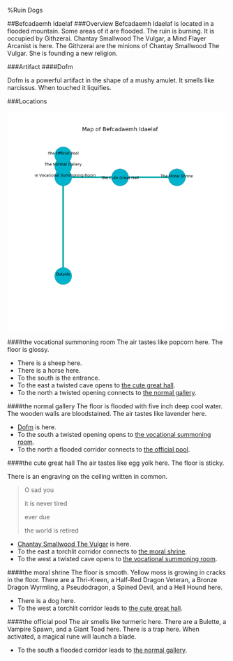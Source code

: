 %Ruin Dogs

##Befcadaemh Idaelaf
###Overview
Befcadaemh Idaelaf is located in a flooded mountain. Some areas of it are flooded. The ruin is burning. It is occupied by Githzerai. <a name="Chantay-Smallwood-The-Vulgar"></a>Chantay Smallwood The Vulgar, a Mind Flayer Arcanist is here. The Githzerai are the minions of Chantay Smallwood The Vulgar. She  is founding a new religion. 



###Artifact
####<a name="Dofm"></a>Dofm


Dofm is a powerful artifact in the shape of a mushy amulet. It smells like narcissus. When touched it liquifies. 





###Locations


![](../v1/images/Befcadaemh-Idaelaf.png)

####<a name="the-vocational-summoning-room"></a>the vocational summoning room
The air tastes like popcorn here. The floor is glossy. 



* There is a sheep here.
* There is a horse here.
* To the south is the entrance.
* To the east a twisted cave opens to [the cute great hall](#the-cute-great-hall).
* To the north a twisted opening connects to [the normal gallery](#the-normal-gallery).


####<a name="the-normal-gallery"></a>the normal gallery
The floor is flooded with five inch deep cool water. The wooden walls are bloodstained. The air tastes like lavender here. 



* [Dofm](#Dofm) is here.
* To the south a twisted opening opens to [the vocational summoning room](#the-vocational-summoning-room).
* To the north a flooded corridor connects to [the official pool](#the-official-pool).


####<a name="the-cute-great-hall"></a>the cute great hall
The air tastes like egg yolk here. The floor is sticky. 

There is an engraving on the ceiling written in common. 

> O sad you
>
> it is never tired
>
> ever due
>
> the world is retired
>


* [Chantay Smallwood The Vulgar](#Chantay-Smallwood-The-Vulgar) is here.
* To the east a torchlit corridor connects to [the moral shrine](#the-moral-shrine).
* To the west a twisted cave opens to [the vocational summoning room](#the-vocational-summoning-room).


####<a name="the-moral-shrine"></a>the moral shrine
The floor is smooth. Yellow moss is growing in cracks in the floor. There are a Thri-Kreen, a Half-Red Dragon Veteran, a Bronze Dragon Wyrmling, a Pseudodragon, a Spined Devil, and a Hell Hound here. 



* There is a dog here.
* To the west a torchlit corridor leads to [the cute great hall](#the-cute-great-hall).


####<a name="the-official-pool"></a>the official pool
The air smells like turmeric here. There are a Bulette, a Vampire Spawn, and a Giant Toad here. There is a trap here. When activated, a magical rune will launch a blade. 



* To the south a flooded corridor leads to [the normal gallery](#the-normal-gallery).


